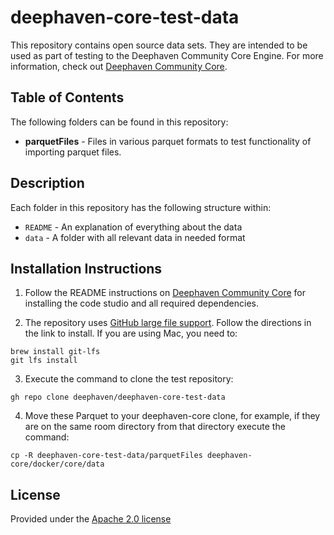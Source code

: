 

# deephaven-core-test-data

This repository contains open source data sets. They are intended to be used as part of testing to the Deephaven Community Core Engine. For more information, check out [Deephaven Community Core](https://github.com/deephaven/deephaven-core).

## Table of Contents

The following folders can be found in this repository:

- **parquetFiles** - Files in various parquet formats to test functionality of importing parquet files.


## Description

Each folder in this repository has the following structure within:

 - `README` - An explanation of everything about the data
 - `data` - A folder with all relevant data in needed format


## Installation Instructions

1. Follow the README instructions on [Deephaven Community Core](https://github.com/deephaven/deephaven-core) for installing the code studio and all required dependencies.

2. The repository uses [GitHub large file support](https://git-lfs.github.com/).  Follow the directions in the link to install.  If you are using Mac, you need to:

```
brew install git-lfs
git lfs install
```

3. Execute the command to clone the test repository:

```
gh repo clone deephaven/deephaven-core-test-data
```

4. Move these Parquet to your deephaven-core clone, for example, if they are on the same room directory from that directory execute the command:
```
cp -R deephaven-core-test-data/parquetFiles deephaven-core/docker/core/data
```

## License

Provided under the [Apache 2.0 license](./LICENSE)
